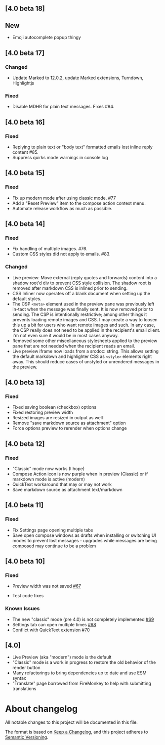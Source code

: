 ## [4.0 beta 18]

## New

- Emoji autocomplete popup thingy

## [4.0 beta 17]

### Changed

- Update Marked to 12.0.2, update Marked extensions, Turndown, Highlightjs

### Fixed

- Disable MDHR for plain text messages. Fixes #84.

## [4.0 beta 16]

### Fixed

- Replying to plain text or "body text" formatted emails lost inline reply content #85.
- Suppress quirks mode warnings in console log

## [4.0 beta 15]

### Fixed

- Fix up modern mode after using classic mode. #77
- Add a "Reset Preview" item to the compose action context menu. 
- Automate release workflow as much as possible.

## [4.0 beta 14]

### Fixed

- Fix handling of multiple images.  #76.
- Custom CSS styles did not apply to emails. #83.

### Changed

- Live preview: Move external (reply quotes and forwards) content into a shadow
  root'd div to prevent CSS style collision. The shadow root is removed after
  markdown CSS is inlined prior to sending.
- CSS Inliner now operates off a blank document when setting up the default
  styles.
- The CSP `<meta>` element used in the preview pane was previously left in-tact
  when the message was finally sent. It is now removed prior to sending. The
  CSP is intentionally restrictive; among other things it prevents loading
  remote images and CSS. I may create a way to loosen this up a bit for users
  who want remote images and such. In any case, the CSP really does not need to
  be applied in the recipient's email client. I'm not even sure it would be in
  most cases anyway.
- Removed some other miscellaneous stylesheets applied to the preview pane that
  are not needed when the recipient reads an email.
- Live preview iframe now loads from a srcdoc: string. This allows setting the
  default markdown and highlighter CSS as `<style>` elements right away. This
  should reduce cases of unstyled or unrendered messages in the preview.

## [4.0 beta 13]

### Fixed

- Fixed saving boolean (checkbox) options
- Fixed restoring preview width
- Resized images are resized in output as well
- Remove "save markdown source as attachment" option
- Force options preview to rerender when options change

## [4.0 beta 12]

### Fixed

- "Classic" mode now works (I hope)
- Compose Action icon is now purple when in preview (Classic) or if
  markdown mode is active (modern)
- QuickText workaround that may or may not work
- Save markdown source as attachment text/markdown

## [4.0 beta 11]

### Fixed

- Fix Settings page opening multiple tabs
- Save open compose windows as drafts when installing or switching UI modes
  to prevent lost messages - upgrades while messages are being composed may
  continue to be a problem

## [4.0 beta 10]

### Fixed

- Preview width was not saved [#67](https://gitlab.com/jfx2006/markdown-here-revival/-/issues/67)

- Test code fixes

### Known Issues

- The new "classic" mode (pre 4.0) is not completely implemented [#69](https://gitlab.com/jfx2006/markdown-here-revival/-/issues/69)
- Settings tab can open multiple times [#68](https://gitlab.com/jfx2006/markdown-here-revival/-/issues/68)
- Conflict with QuickText extension [#70](https://gitlab.com/jfx2006/markdown-here-revival/-/issues/70)

## [4.0]

- Live Preview (aka "modern") mode is the default
- "Classic" mode is a work in progress to restore the old behavior of the
  render button
- Many refactorings to bring dependencies up to date and use ESM syntax
- "Translate" page borrowed from FireMonkey to help with submitting translations

[HEAD]: https://gitlab.com/jfx2006/markdown-here-revival/-/tags/vHEAD

[//]: # (C3-2-DKAC:GGL:Rjfx2006/markdown-here-revival:Tv{t})

# About changelog

All notable changes to this project will be documented in this file.

The format is based on [Keep a Changelog](https://keepachangelog.com/en/1.0.0/),
and this project adheres to [Semantic Versioning](https://semver.org/spec/v2.0.0.html).
